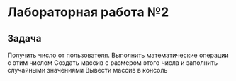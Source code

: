 # Лабораторная работа №2

## Задача
Получить число от пользователя.
Выполнить математические операции с этим числом
Создать массив с размером этого числа и заполнить случайными значениями
Вывести массив в консоль
